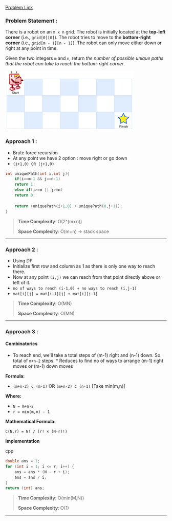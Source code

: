 
[Problem Link](https://leetcode.com/problems/unique-paths/description/)

### Problem Statement : 
There is a robot on an `m x n` grid. The robot is initially located at the **top-left corner** (i.e., `grid[0][0]`). The robot tries to move to the **bottom-right corner** (i.e., `grid[m - 1][n - 1]`). The robot can only move either down or right at any point in time.

Given the two integers `m` and `n`, return _the number of possible unique paths that the robot can take to reach the bottom-right corner_.

![img](../Images/robot_maze.png)


### Approach 1 : 

- Brute force recursion
- At any point we have 2 option : move right or go down
- `(i+1,0) OR (j+1,0)`

``` cpp
int uniquePath(int i,int j){
	if(i==m-1 && j==n-1)
	return 1;
	else if(i>=m || j>=n)
	return 0;

	return (uniquePath(i+1,0) + uniquePath(0,j+1));
}

```

> **Time Complexity**: O(2^(m+n))
> 
> **Space Complexity**: O(m+n) -> stack space

---

### Approach 2 :

- Using DP
- Initialize first row and column as 1 as there is only one way to reach there.
- Now at any point `(i,j)` we can reach from that point directly above or left of it.
- `no of ways to reach (i-1,0) + no ways to reach (i,j-1)`
- `mat[i][j] = mat[i-1][j] + mat[i][j-1]`


> **Time Complexity**: O(MN)
> 
> **Space Complexity**: O(MN)

---

### Approach 3 :

#### Combinatorics

- To reach end, we'll take a total steps of (m-1) right and (n-1) down. So total of `m+n-2` steps.
* Reduces to find no of ways to arrange (m-1) right moves or (m-1) down moves

**Formula:**

- `(m+n-2) C (m-1)` OR `(m+n-2) C (n-1)` [Take min(m,n)]

**Where:**

- `N = m+n-2`
- `r = min(m,n) - 1`

**Mathematical Formula:**

```
C(N,r) = N! / (r! × (N-r)!)
```

**Implementation**

cpp

```cpp
double ans = 1;
for (int i = 1; i <= r; i++) {
    ans = ans * (N - r + i);
    ans = ans / i;
}
return (int) ans;
```


>**Time Complexity**: O(min(M,N)) 
>
> **Space Complexity**: O(1)

---
